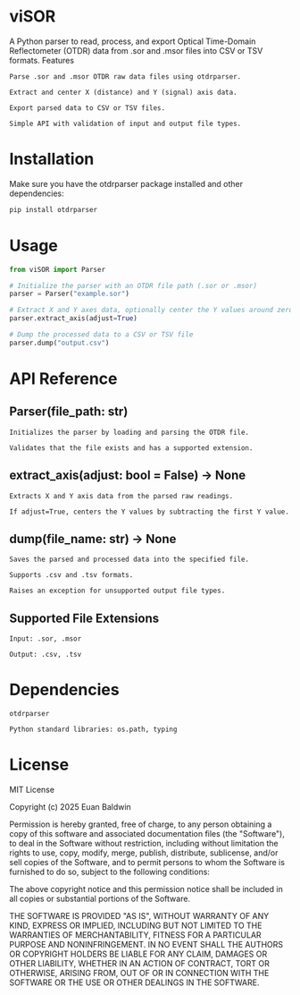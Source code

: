 # viSOR

A Python parser to read, process, and export Optical Time-Domain Reflectometer (OTDR) data from .sor and .msor files into CSV or TSV formats.
Features

    Parse .sor and .msor OTDR raw data files using otdrparser.

    Extract and center X (distance) and Y (signal) axis data.

    Export parsed data to CSV or TSV files.

    Simple API with validation of input and output file types.

# Installation

Make sure you have the otdrparser package installed and other dependencies:

``` bash
pip install otdrparser
```

# Usage

```py
from viSOR import Parser

# Initialize the parser with an OTDR file path (.sor or .msor)
parser = Parser("example.sor")

# Extract X and Y axes data, optionally center the Y values around zero
parser.extract_axis(adjust=True)

# Dump the processed data to a CSV or TSV file
parser.dump("output.csv")

```
# API Reference

## Parser(file_path: str)

    Initializes the parser by loading and parsing the OTDR file.

    Validates that the file exists and has a supported extension.

## extract_axis(adjust: bool = False) -> None

    Extracts X and Y axis data from the parsed raw readings.

    If adjust=True, centers the Y values by subtracting the first Y value.

## dump(file_name: str) -> None

    Saves the parsed and processed data into the specified file.

    Supports .csv and .tsv formats.

    Raises an exception for unsupported output file types.

## Supported File Extensions

    Input: .sor, .msor

    Output: .csv, .tsv

# Dependencies

    otdrparser

    Python standard libraries: os.path, typing

# License

MIT License

Copyright (c) 2025 Euan Baldwin

Permission is hereby granted, free of charge, to any person obtaining a copy
of this software and associated documentation files (the "Software"), to deal
in the Software without restriction, including without limitation the rights
to use, copy, modify, merge, publish, distribute, sublicense, and/or sell
copies of the Software, and to permit persons to whom the Software is
furnished to do so, subject to the following conditions:

The above copyright notice and this permission notice shall be included in all
copies or substantial portions of the Software.

THE SOFTWARE IS PROVIDED "AS IS", WITHOUT WARRANTY OF ANY KIND, EXPRESS OR
IMPLIED, INCLUDING BUT NOT LIMITED TO THE WARRANTIES OF MERCHANTABILITY,
FITNESS FOR A PARTICULAR PURPOSE AND NONINFRINGEMENT. IN NO EVENT SHALL THE
AUTHORS OR COPYRIGHT HOLDERS BE LIABLE FOR ANY CLAIM, DAMAGES OR OTHER
LIABILITY, WHETHER IN AN ACTION OF CONTRACT, TORT OR OTHERWISE, ARISING FROM,
OUT OF OR IN CONNECTION WITH THE SOFTWARE OR THE USE OR OTHER DEALINGS IN THE
SOFTWARE.
